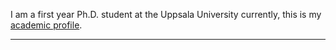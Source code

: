

I am a first year Ph.D. student at the Uppsala University currently, this is my [academic profile](https://xins3.github.io/).

-------------------------